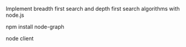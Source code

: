 Implement breadth first search and depth first search algorithms with node.js

npm install node-graph

node client

